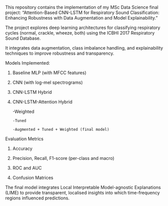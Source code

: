 
This repository contains the implementation of my MSc Data Science final project:
“Attention-Based CNN-LSTM for Respiratory Sound Classification: Enhancing Robustness with Data Augmentation and Model Explainability.”

The project explores deep learning architectures for classifying respiratory cycles (normal, crackle, wheeze, both) using the ICBHI 2017 Respiratory Sound Database. 

It integrates data augmentation, class imbalance handling, and explainability techniques to improve robustness and transparency.

Models Implemented:

1. Baseline MLP (with MFCC features)

2. CNN (with log-mel spectrograms)

3. CNN-LSTM Hybrid

4. CNN-LSTM-Attention Hybrid

      -Weighted

       -Tuned

       -Augmented + Tuned + Weighted (final model)

Evaluation Metrics

1. Accuracy

2. Precision, Recall, F1-score (per-class and macro)

3. ROC and AUC

4. Confusion Matrices

The final model integrates Local Interpretable Model-agnostic Explanations (LIME) to provide transparent, localised insights into which time-frequency regions 
influenced predictions.

